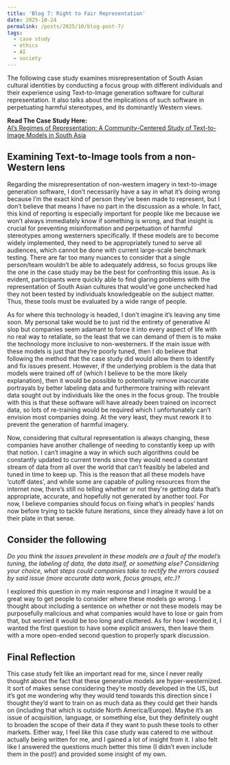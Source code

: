 ```yaml
---
title: 'Blog 7: Right to Fair Representation'
date: 2025-10-24
permalink: /posts/2025/10/blog-post-7/
tags:
  - case study
  - ethics
  - AI
  - society
---
```


The following case study examines misrepresentation of South Asian cultural identities by conducting a focus group with different individuals and their experience using Text-to-Image generation software for cultural representation. It also talks about the implications of such software in perpetuating harmful stereotypes, and its dominantly Western views.

**Read The Case Study Here:**  
[AI’s Regimes of Representation: A Community-Centered Study of Text-to-Image Models in South Asia](https://mit-serc.pubpub.org/pub/bfw5tscj/release/3?readingCollection=65a1a268)

Examining Text-to-Image tools from a non-Western lens
---
Regarding the misrepresentation of non-western imagery in text-to-image generation software, I don’t necessarily have a say in what it’s doing wrong because I’m the exact kind of person they’ve been made to represent, but I don’t believe that means I have no part in the discussion as a whole. In fact, this kind of reporting is especially important for people like me because we won’t always immediately know if something is wrong, and that insight is crucial for preventing misinformation and perpetuation of harmful stereotypes among westerners specifically. If these models are to become widely implemented, they need to be appropriately tuned to serve all audiences, which cannot be done with current large-scale benchmark testing. There are far too many nuances to consider that a single person/team wouldn’t be able to adequately address, so focus groups like the one in the case study may be the best for confronting this issue. As is evident, participants were quickly able to find glaring problems with the representation of South Asian cultures that would’ve gone unchecked had they not been tested by individuals knowledgeable on the subject matter. Thus, these tools must be evaluated by a wide range of people. 

As for where this technology is headed, I don’t imagine it’s leaving any time soon. My personal take would be to just rid the entirety of generative AI slop but companies seem adamant to force it into every aspect of life with no real way to retaliate, so the least that we can demand of them is to make the technology more inclusive to non-westerners. If the main issue with these models is just that they’re poorly tuned, then I do believe that following the method that the case study did would allow them to identify and fix issues present. However, if the underlying problem is the data that models were trained off of (which I believe to be the more likely explanation), then it would be possible to potentially remove inaccurate portrayals by better labeling data and furthermore training with relevant data sought out by individuals like the ones in the focus group. The trouble with this is that these software will have already been trained on incorrect data, so lots of re-training would be required which I unfortunately can’t envision most companies doing. At the very least, they must rework it to prevent the generation of harmful imagery.

Now, considering that cultural representation is always changing, these companies have another challenge of needing to constantly keep up with that notion. I can’t imagine a way in which such algorithms could be constantly updated to current trends since they would need a constant stream of data from all over the world that can’t feasibly be labeled and tuned in time to keep up. This is the reason that all these models have ‘cutoff dates’, and while some are capable of pulling resources from the internet now, there’s still no telling whether or not they're getting data that’s appropriate, accurate, and hopefully not generated by another tool. For now, I believe companies should focus on fixing what’s in peoples’ hands now before trying to tackle future iterations, since they already have a lot on their plate in that sense.



Consider the following
---
*Do you think the issues prevalent in these models are a fault of the model’s tuning, the labeling of data, the data itself, or something else? Considering your choice, what steps could companies take to rectify the errors caused by said issue (more accurate data work, focus groups, etc.)?*

I explored this question in my main response and I imagine it would be a great way to get people to consider where these models go wrong. I thought about including a sentence on whether or not these models may be purposefully malicious and what companies would have to lose or gain from that, but worried it would be too long and cluttered. As for how I worded it, I wanted the first question to have some explicit answers, then leave them with a more open-ended second question to properly spark discussion.


Final Reflection
---

This case study felt like an important read for me, since I never really thought about the fact that these generative models are hyper-westernized. It sort of makes sense considering they’re mostly developed in the US, but it’s got me wondering why they would tend towards this direction since I thought they’d want to train on as much data as they could get their hands on (including that which is outside North America/Europe). Maybe it’s an issue of acquisition, language, or something else, but they definitely ought to broaden the scope of their data if they want to push these tools to other markets. Either way, I feel like this case study was catered to me without actually being written for me, and I gained a lot of insight from it. I also felt like I answered the questions much better this time (I didn’t even include them in the post!) and provided some insight of my own.